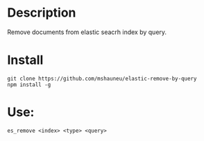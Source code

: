# Description
Remove documents from elastic seacrh index by query.

# Install
```
git clone https://github.com/mshauneu/elastic-remove-by-query
npm install -g
```

# Use:
```
es_remove <index> <type> <query>
```
